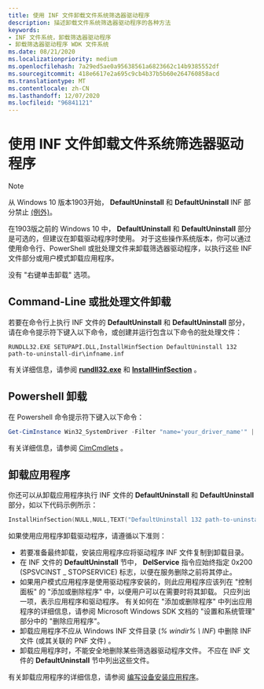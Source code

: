 ```yaml
---
title: 使用 INF 文件卸载文件系统筛选器驱动程序
description: 描述卸载文件系统筛选器驱动程序的各种方法
keywords:
- INF 文件系统，卸载筛选器驱动程序
- 卸载筛选器驱动程序 WDK 文件系统
ms.date: 08/21/2020
ms.localizationpriority: medium
ms.openlocfilehash: 7a29ed5ae0a95638561a6823662c14b9385552df
ms.sourcegitcommit: 418e6617e2a695c9cb4b37b5b60e264760858acd
ms.translationtype: MT
ms.contentlocale: zh-CN
ms.lasthandoff: 12/07/2020
ms.locfileid: "96841121"
---
```

# <a name="using-an-inf-file-to-uninstall-a-file-system-filter-driver"></a>使用 INF 文件卸载文件系统筛选器驱动程序

> [!NOTE]
>
> 从 Windows 10 版本1903开始， **DefaultUninstall** 和 **DefaultUninstall** INF 部分禁止 [ (例外)](../develop/creating-a-primitive-driver.md#legacy-compatibility)。

在1903版之前的 Windows 10 中， **DefaultUninstall** 和 **DefaultUninstall** 部分是可选的，但建议在卸载驱动程序时使用。 对于这些操作系统版本，你可以通过使用命令行、PowerShell 或批处理文件来卸载筛选器驱动程序，以执行这些 INF 文件部分或用户模式卸载应用程序。

没有 "右键单击卸载" 选项。

## <a name="command-line-or-batch-file-uninstall"></a>Command-Line 或批处理文件卸载

若要在命令行上执行 INF 文件的 **DefaultUninstall** 和 **DefaultUninstall** 部分，请在命令提示符下键入以下命令，或创建并运行包含以下命令的批处理文件：

```Command Line
RUNDLL32.EXE SETUPAPI.DLL,InstallHinfSection DefaultUninstall 132 path-to-uninstall-dir\infname.inf
```

有关详细信息，请参阅 [**rundll32.exe**](/windows-server/administration/windows-commands/rundll32) 和 [**InstallHinfSection**](/windows/win32/api/setupapi/nf-setupapi-installhinfsectiona) 。

## <a name="powershell-uninstall"></a>Powershell 卸载

在 Powershell 命令提示符下键入以下命令：

```PowerShell
Get-CimInstance Win32_SystemDriver -Filter "name='your_driver_name'" | Invoke-CimMethod -MethodName Delete
```

有关详细信息，请参阅 [CimCmdlets](/powershell/module/cimcmdlets/?view=powershell-7) 。

## <a name="uninstall-application"></a>卸载应用程序

你还可以从卸载应用程序执行 INF 文件的 **DefaultUninstall** 和 **DefaultUninstall** 部分，如以下代码示例所示：

```cpp
InstallHinfSection(NULL,NULL,TEXT("DefaultUninstall 132 path-to-uninstall-dir\infname.inf"),0);
```

如果使用应用程序卸载驱动程序，请遵循以下准则：

* 若要准备最终卸载，安装应用程序应将驱动程序 INF 文件复制到卸载目录。
* 在 INF 文件的 **DefaultUninstall** 节中， **DelService** 指令应始终指定 0x200 (SPSVCINST \_ STOPSERVICE) 标志，以便在服务删除之前将其停止。
* 如果用户模式应用程序是使用驱动程序安装的，则此应用程序应该列在 "控制面板" 的 "添加或删除程序" 中，以便用户可以在需要时将其卸载。 只应列出一项，表示应用程序和驱动程序。 有关如何在 "添加或删除程序" 中列出应用程序的详细信息，请参阅 Microsoft Windows SDK 文档的 "设置和系统管理" 部分中的 "删除应用程序"。
* 卸载应用程序不应从 Windows INF 文件目录 (*% windir% \\ INF*) 中删除 INF 文件 (或其关联的 PNF 文件) 。
* 卸载应用程序时，不能安全地删除某些筛选器驱动程序文件。 不应在 INF 文件的 **DefaultUninstall** 节中列出这些文件。

有关卸载应用程序的详细信息，请参阅 [编写设备安装应用程序](../install/writing-a-device-installation-application.md)。
